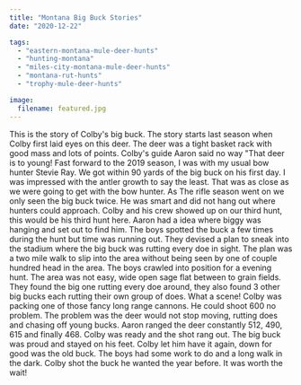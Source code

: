 ```yaml
---
title: "Montana Big Buck Stories"
date: "2020-12-22"

tags: 
  - "eastern-montana-mule-deer-hunts"
  - "hunting-montana"
  - "miles-city-montana-mule-deer-hunts"
  - "montana-rut-hunts"
  - "trophy-mule-deer-hunts"

image:
  filename: featured.jpg
---
```


This is the story of Colby's big buck. The story starts last season when Colby first laid eyes on this deer. The deer was a tight basket rack with good mass and lots of points. Colby's guide Aaron said no way "That deer is to young! Fast forward to the 2019 season, I was with my usual bow hunter Stevie Ray. We got within 90 yards of the big buck on his first day. I was impressed with the antler growth to say the least. That was as close as we were going to get with the bow hunter. As The rifle season went on we only seen the big buck twice. He was smart and did not hang out where hunters could approach. Colby and his crew showed up on our third hunt, this would be his third hunt here. Aaron had a idea where biggy was hanging and set out to find him. The boys spotted the buck a few times during the hunt but time was running out. They devised a plan to sneak into the stadium where the big buck was rutting every doe in sight. The plan was a two mile walk to slip into the area without being seen by one of couple hundred head in the area. The boys crawled into position for a evening hunt. The area was not easy, wide open sage flat between to grain fields. They found the big one rutting every doe around, they also found 3 other big bucks each rutting their own group of does. What a scene! Colby was packing one of those fancy long range cannons. He could shoot 600 no problem. The problem was the deer would not stop moving, rutting does and chasing off young bucks. Aaron ranged the deer constantly 512, 490, 615 and finally 468. Colby was ready and the shot rang out. The big buck was proud and stayed on his feet. Colby let him have it again, down for good was the old buck. The boys had some work to do and a long walk in the dark. Colby shot the buck he wanted the year before. It was worth the wait!
